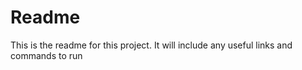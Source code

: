 # Readme #

This is the readme for this project. It will include any useful links and commands to run